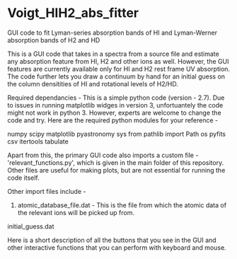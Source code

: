 # Voigt_HIH2_abs_fitter
GUI code to fit Lyman-series absorption bands of HI and Lyman-Werner absorption bands of H2 and HD

This is a GUI code that takes in a spectra from a source file and estimate any absorption feature from HI, H2 and other ions as well. However, the GUI features are currently available only for HI and H2 rest frame UV absorption. The code further lets you draw a continuum by hand for an initial guess on the column densitities of HI and rotational levels of H2/HD. 

Required dependancies - 
This is a simple python code (version - 2.7). Due to issues in running matplotlib widges in version 3, unfortuantely the code might not work in python 3. However, experts are welcome to change the code and try. Here are the required python modules for your reference - 


numpy
scipy
matplotlib
pyastronomy
sys
from pathlib import Path
os
pyfits
csv
itertools
tabulate

Apart from this, the primary GUI code also imports a custom file - 'relevant_functions.py', which is given in the main folder of this repository. Other files are useful for making plots, but are not essential for running the code itself.

Other import files include - 

1. atomic_database_file.dat - This is the file from which the atomic data of the relevant ions will be picked up from. 


initial_guess.dat




Here is a short description of all the buttons that you see in the GUI and other interactive functions that you can perform with keyboard and mouse.  
